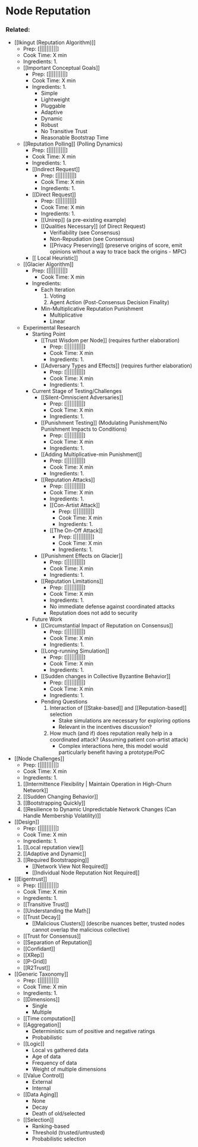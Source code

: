 # Node Reputation

### Related: 

- [[Ikingut (Reputation Algorithm)]]
	- Prep: [||||||||||]
	- Cook Time: X min
	- Ingredients:
		 1. 
	- [[Important Conceptual Goals]]
		- Prep: [||||||||||]
		- Cook Time: X min
		- Ingredients:
			1.
			- Simple
			- Lightweight
			- Pluggable
			- Adaptive
			- Dynamic
			- Robust
			- No Transitive Trust
			- Reasonable Bootstrap Time
	- [[Reputation Polling]] (Polling Dynamics)
		- Prep: [||||||||||]
		- Cook Time: X min
		- Ingredients:
			 1. 
		- [[Indirect Request]]
			- Prep: [||||||||||]
			- Cook Time: X min
			- Ingredients:
				1.
		- [[Direct Request]]
			- Prep: [||||||||||]
			- Cook Time: X min
			- Ingredients:
				1. 
			- [[Unirep]] (a pre-existing example)
			- [[Qualities Necessary]] (of Direct Request)
				- Verifiability (see Consensus)
				- Non-Repudiation (see Consensus)
				- [[Privacy Preserving]] (preserve origins of score, emit opinions without a way to trace back the origins - MPC)
		- [[ Local Heuristic]]
	- [[Glacier Algorithm]]
		- Prep: [||||||||||]
			- Cook Time: X min
		- Ingredients:
			- Each Iteration
				1. Voting
				2. Agent Action (Post-Consensus Decision Finality)
			- Min-Multiplicative Reputation Punishment
				- Multiplicative
				- Linear
	- Experimental Research
		- Starting Point
			- [[Trust Wisdom per Node]] (requires further elaboration)
				- Prep: [||||||||||]
				- Cook Time: X min
				- Ingredients:
					1. 
			- [[Adversary Types and Effects]] (requires further elaboration)
				- Prep: [||||||||||]
				- Cook Time: X min
				- Ingredients:
					1. 
		- Current Stage of Testing/Challenges
			- [[Silent-Omniscient Adversaries]]
				- Prep: [||||||||||]
				- Cook Time: X min
				- Ingredients:
					1. 
			- [[Punishment Testing]] (Modulating Punishment/No Punishment Impacts to Conditions)
				- Prep: [||||||||||]
				- Cook Time: X min
				- Ingredients:
					1. 
			- [[Adding Multiplicative-min Punishment]]
				- Prep: [||||||||||]
				- Cook Time: X min
				- Ingredients:
					1. 
			- [[Reputation Attacks]]
				- Prep: [||||||||||]
				- Cook Time: X min
				- Ingredients:
					1. 
				- [[Con-Artist Attack]]
					- Prep: [||||||||||]
					- Cook Time: X min
					- Ingredients:
						1. 
				- [[The On-Off Attack]]
					- Prep: [||||||||||]
					- Cook Time: X min
					- Ingredients:
						1. 
			- [[Punishment Effects on Glacier]]
				- Prep: [||||||||||]
				- Cook Time: X min
				- Ingredients:
					1. 
			- [[Reputation Limitations]]
				- Prep: [||||||||||]
				- Cook Time: X min
				- Ingredients:
					1. 
				- No immediate defense against coordinated attacks
				- Reputation does not add to security
		- Future Work
			- [[Circumstantial Impact of Reputation on Consensus]]
				- Prep: [||||||||||]
				- Cook Time: X min
				- Ingredients:
					1. 
			- [[Long-running Simulation]]
				- Prep: [||||||||||]
				- Cook Time: X min
				- Ingredients:
					1. 
			- [[Sudden changes in Collective Byzantine Behavior]]
				- Prep: [||||||||||]
				- Cook Time: X min
				- Ingredients:
					1. 
			- Pending Questions
				1. Interaction of [[Stake-based]] and [[Reputation-based]] selection
					- Stake simulations are necessary for exploring options
					- Relevant in the incentives discussion?
				2. How much (and if) does reputation really help in a coordinated attack? (Assuming patient con-artist attack)
					- Complex interactions here, this model would particularly benefit having a prototype/PoC
- [[Node Challenges]]
	- Prep: [||||||||||]
	- Cook Time: X min
	- Ingredients:
		1. 
	1. [[Intermittence Flexibility | Maintain Operation in High-Churn Network]]
	2. [[Sudden Changing Behavior]]
	3. [[Bootstrapping Quickly]]
	4. [[Resilience to Dynamic Unpredictable Network Changes (Can Handle Membership Volatility)]]
- [[Design]] 
	- Prep: [||||||||||]
	- Cook Time: X min
	- Ingredients:
		1. 
	1. [[Local reputation view]]
	2. [[Adaptive and Dynamic]]
	3. [[Required Bootstrapping]]
		- [[Network View Not Required]]
		- [[Individual Node Reputation Not Required]]
- [[Eigentrust]]
	- Prep: [||||||||||]
	- Cook Time: X min
	- Ingredients:
		1. 
	- [[Transitive Trust]]
	- [[Understanding the Math]]
	- [[Trust Decay]]
		- [[Malicious Clusters]] (describe nuances better, trusted nodes cannot overlap the malicious collective)
	- [[Trust for Consensus]]
	- [[Separation of Reputation]]
	- [[Confidant]]
	- [[XRep]]
	- [[P-Grid]]
	- [[R2Trust]]
- [[Generic Taxonomy]]
	- Prep: [||||||||||]
	- Cook Time: X min
	- Ingredients:
		1. 
	- [[Dimensions]]
		- Single
		- Multiple
	- [[Time computation]]
	- [[Aggregation]]
		- Deterministic sum of positive and negative ratings
		- Probabilistic
	- [[Logic]]
		- Local vs gathered data
		- Age of data
		- Frequency of data
		- Weight of multiple dimensions
	- [[Value Control]]
		- External
		- Internal
	- [[Data Aging]]
		- None
		- Decay
		- Death of old/selected
	- [[Selection]]
		- Ranking-based
		- Threshold (trusted/untrusted)
		- Probabilistic selection



